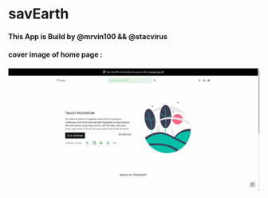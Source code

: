 # savEarth
#### This App is Build by @mrvin100 && @stacvirus
#### cover image of home page :
![cover image on github repo](frontend/src/img/github-cover1.png)
